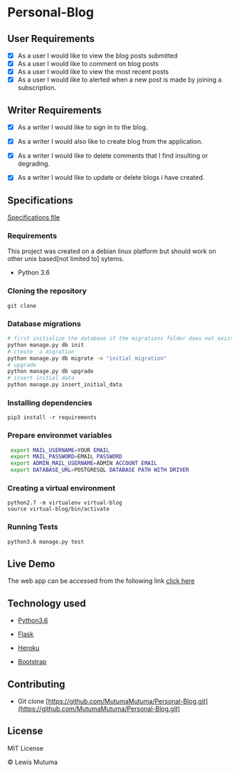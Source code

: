# Personal-Blog

## User Requirements

+ [x] As a user I would like to view the blog posts submitted
+ [x] As a user I would like to comment on blog posts
+ [x] As a user I would like to view the most recent posts
+ [x] As a user I would like to alerted when a new post is made by joining a subscription.

## Writer Requirements

+ [x] As a writer I would like to sign in to the blog.
+ [x] As a writer I would also like to create blog from the application.
+ [x] As a writer I would like to delete comments that I find insulting or degrading.
+ [x] As a writer I would like to update or delete blogs i have created.


## Specifications

[Specifications file](https://github.com/MutumaMutuma/Personal-Blog/blob/master/specs.md)

### Requirements
This project was created on a debian linux platform but should work on other unix based[not limited to] sytems.

* Python 3.6

### Cloning the repository

```git clone```


### Database migrations

```bash
# first initialize the database if the migrations folder does not exist
python manage.py db init
# create  a migration
python manage.py db migrate -m "initial migration"
# upgrade
python manage.py db upgrade
# insert initial data
python manage.py insert_initial_data
```

### Installing dependencies

```
pip3 install -r requirements
```

### Prepare environmet variables

```bash
 export MAIL_USERNAME=YOUR EMAIL
 export MAIL_PASSWORD=EMAIL PASSWORD
 export ADMIN_MAIL_USERNAME=ADMIN ACCOUNT EMAIL
 export DATABASE_URL=POSTGRESQL DATABASE PATH WITH DRIVER
```



### Creating a virtual environment

```
python2.7 -m virtualenv virtual-blog
source virtual-blog/bin/activate
```
### Running Tests

```bash
python3.6 manage.py test
```


## Live Demo

The web app can be accessed from the following link
[click here]()


## Technology used

* [Python3.6](https://www.python.org/)

* [Flask](http://flask.pocoo.org/)

* [Heroku](https://heroku.com)

* [Bootstrap](https://bootstrapcdn.com)

## Contributing

- Git clone [https://github.com/MutumaMutuma/Personal-Blog.git](https://github.com/MutumaMutuma/Personal-Blog.git) 


## License

MIT License

&copy; Lewis Mutuma

